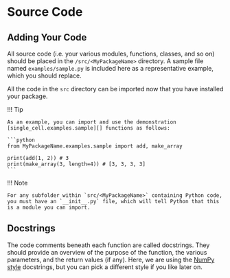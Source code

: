 # Source Code

## Adding Your Code

All source code (i.e. your various modules, functions, classes, and so on) should be placed in the `/src/<MyPackageName>` directory. A sample file named `examples/sample.py` is included here as a representative example, which you should replace.

All the code in the `src` directory can be imported now that you have installed your package.

!!! Tip

    As an example, you can import and use the demonstration [single_cell.examples.sample][] functions as follows:

    ```python
    from MyPackageName.examples.sample import add, make_array

    print(add(1, 2)) # 3
    print(make_array(3, length=4)) # [3, 3, 3, 3]
    ```

!!! Note

    For any subfolder within `src/<MyPackageName>` containing Python code, you must have an `__init__.py` file, which will tell Python that this is a module you can import.

## Docstrings

The code comments beneath each function are called docstrings. They should provide an overview of the purpose of the function, the various parameters, and the return values (if any). Here, we are using the [NumPy style](https://numpydoc.readthedocs.io/en/latest/format.html) docstrings, but you can pick a different style if you like later on.
